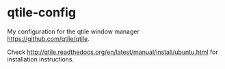 # qtile-config

My configuration for the qtile window manager <https://github.com/qtile/qtile>.

Check <http://qtile.readthedocs.org/en/latest/manual/install/ubuntu.html> for installation instructions.
